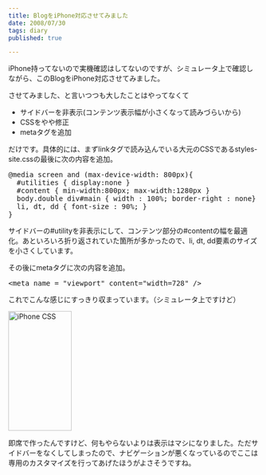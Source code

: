 ```yaml
---
title: BlogをiPhone対応させてみました
date: 2008/07/30
tags: diary
published: true

---
```


<p>iPhone持ってないので実機確認はしてないのですが、シミュレータ上で確認しながら、このBlogをiPhone対応させてみました。</p>

<p>させてみました、と言いつつも大したことはやってなくて</p>

<p><ul>
<li>サイドバーを非表示(コンテンツ表示幅が小さくなって読みづらいから)</li>
<li>CSSをやや修正</li>
<li>metaタグを追加</li>
</ul></p>

<p>だけです。具体的には、まずlinkタグで読み込んでいる大元のCSSであるstyles-site.cssの最後に次の内容を追加。</p>

<p><pre>
@media screen and (max-device-width: 800px){ 
  #utilities { display:none }
  #content { min-width:800px; max-width:1280px }
  body.double div#main { width : 100%; border-right : none}
  li, dt, dd { font-size : 90%; } 
}
</pre></p>

<p>サイドバーの#utilityを非表示にして、コンテンツ部分の#contentの幅を最適化。あといろいろ折り返されていた箇所が多かったので、li, dt, dd要素のサイズを小さくしています。</p>

<p>その後にmetaタグに次の内容を追加。</p>

<p><pre>
&lt;meta name = "viewport" content="width=728" /&gt;
</pre></p>

<p>これでこんな感じにすっきり収まっています。（シミュレータ上ですけど）</p>

<p><a href="http://www.flickr.com/photos/katsuma/2715799675/" title="iPhone CSS by katsuma, on Flickr"><img src="http://farm4.static.flickr.com/3232/2715799675_77bbc693fc_m.jpg" width="127" height="240" alt="iPhone CSS" /></a></p>

<p>即席で作ったんですけど、何もやらないよりは表示はマシになりました。ただサイドバーをなくしてしまったので、ナビゲーションが悪くなっているのでここは専用のカスタマイズを行ってあげたほうがよさそうですね。</p>



